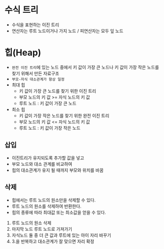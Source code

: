 # 수식 트리
* 수식을 표현하는 이진 트리
* 연산자는 루트 노드이거나 가지 노드 / 피연산자는 모두 잎 노드

# 힙(Heap)
* `완전 이진 트리`에 있는 노드 중에서 키 값이 가장 큰 노드나 키 값이 가장 작은 노드를 찾기 위해서 만든 자료구조
* `부모-자식 대소관계가 항상 일정`
* 최대 힙
    * 키 값이 가장 큰 노드를 찾기 위한 이진 트리
    * 부모 노드의 키 값 >= 자식 노드의 키 값
    * 루트 노드 : 키 값이 가장 큰 노드
* 최소 힙 
    * 키 값이 가장 작은 노드를 찾기 위한 완전 이진 트리
    * 부모 노드의 키 값 <= 자식 노드의 키 값
    * 루트 노드 : 키 값이 가장 작은 노드
## 삽입
* 이진트리가 유지되도록 추가할 값을 넣고
* 부모 노드와 대소 관계를 비교하여
* 힙의 대소관계가 유지 될 때까지 부모와 위치를 바꿈

## 삭제
* 힙에서는 루트 노드의 원소만을 삭제할 수 있다.
* 루트 노드의 원소를 삭제하여 반환한다.
* 힙의 종류에 따라 최대값 또는 최소값을 얻을 수 있다. 
1. 루트 노드의 원소 삭제
2. 마지막 노드 루트 노드로 가져가기
3. 자식노드 둘 중 더 큰 값과 루트에 있는 아이 자리 바꾸기
4. 3.을 반복하고 대소관계가 잘 맞으면 자리 확정
